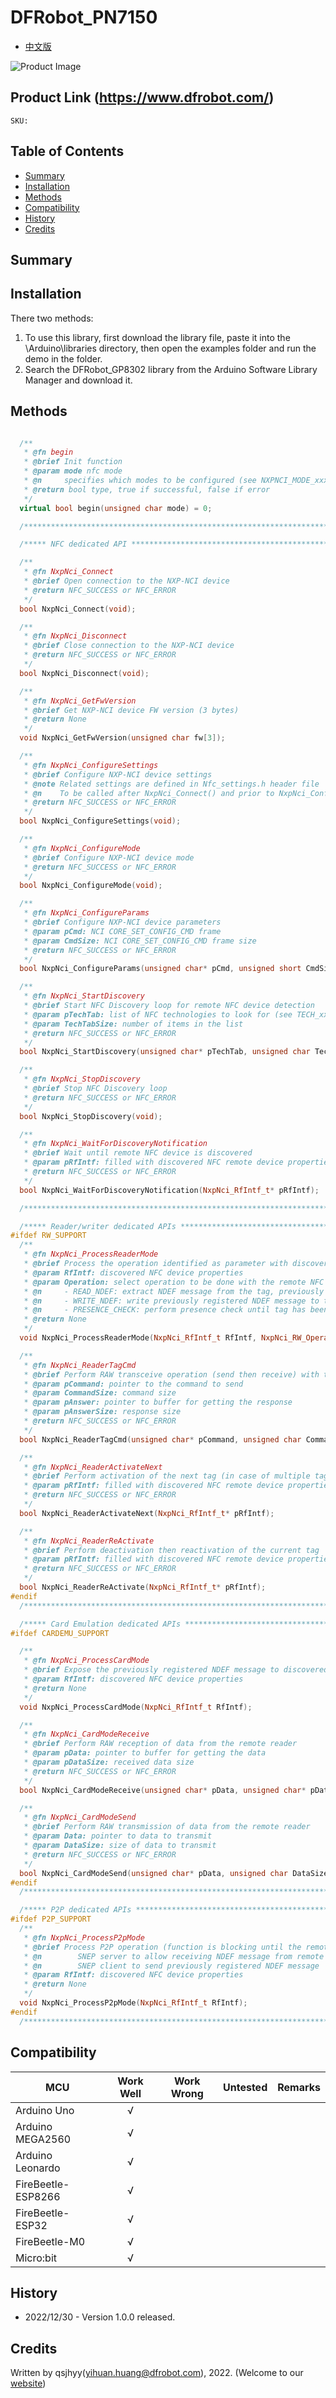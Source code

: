 # DFRobot_PN7150
* [中文版](./README_CN.md)

![Product Image](./resources/images/PN7150.png)


## Product Link (https://www.dfrobot.com/)
    SKU: 


## Table of Contents

* [Summary](#summary)
* [Installation](#installation)
* [Methods](#methods)
* [Compatibility](#compatibility)
* [History](#history)
* [Credits](#credits)


## Summary



## Installation

There two methods:

1. To use this library, first download the library file, paste it into the \Arduino\libraries directory, then open the examples folder and run the demo in the folder.
2. Search the DFRobot_GP8302 library from the Arduino Software Library Manager and download it.


## Methods

```C++

  /**
   * @fn begin
   * @brief Init function
   * @param mode nfc mode
   * @n     specifies which modes to be configured (see NXPNCI_MODE_xxx flags)
   * @return bool type, true if successful, false if error
   */
  virtual bool begin(unsigned char mode) = 0;

  /**********************************************************************/

  /***** NFC dedicated API **********************************************/

  /**
   * @fn NxpNci_Connect
   * @brief Open connection to the NXP-NCI device
   * @return NFC_SUCCESS or NFC_ERROR
   */
  bool NxpNci_Connect(void);

  /**
   * @fn NxpNci_Disconnect
   * @brief Close connection to the NXP-NCI device
   * @return NFC_SUCCESS or NFC_ERROR
   */
  bool NxpNci_Disconnect(void);

  /**
   * @fn NxpNci_GetFwVersion
   * @brief Get NXP-NCI device FW version (3 bytes)
   * @return None
   */
  void NxpNci_GetFwVersion(unsigned char fw[3]);

  /**
   * @fn NxpNci_ConfigureSettings
   * @brief Configure NXP-NCI device settings
   * @note Related settings are defined in Nfc_settings.h header file
   * @n    To be called after NxpNci_Connect() and prior to NxpNci_ConfigureMode() APIs
   * @return NFC_SUCCESS or NFC_ERROR
   */
  bool NxpNci_ConfigureSettings(void);

  /**
   * @fn NxpNci_ConfigureMode
   * @brief Configure NXP-NCI device mode
   * @return NFC_SUCCESS or NFC_ERROR
   */
  bool NxpNci_ConfigureMode(void);

  /**
   * @fn NxpNci_ConfigureParams
   * @brief Configure NXP-NCI device parameters
   * @param pCmd: NCI CORE_SET_CONFIG_CMD frame
   * @param CmdSize: NCI CORE_SET_CONFIG_CMD frame size
   * @return NFC_SUCCESS or NFC_ERROR
   */
  bool NxpNci_ConfigureParams(unsigned char* pCmd, unsigned short CmdSize);

  /**
   * @fn NxpNci_StartDiscovery
   * @brief Start NFC Discovery loop for remote NFC device detection
   * @param pTechTab: list of NFC technologies to look for (see TECH_xxx_xxx flags)
   * @param TechTabSize: number of items in the list
   * @return NFC_SUCCESS or NFC_ERROR
   */
  bool NxpNci_StartDiscovery(unsigned char* pTechTab, unsigned char TechTabSize);

  /**
   * @fn NxpNci_StopDiscovery
   * @brief Stop NFC Discovery loop
   * @return NFC_SUCCESS or NFC_ERROR
   */
  bool NxpNci_StopDiscovery(void);

  /**
   * @fn NxpNci_WaitForDiscoveryNotification
   * @brief Wait until remote NFC device is discovered
   * @param pRfIntf: filled with discovered NFC remote device properties
   * @return NFC_SUCCESS or NFC_ERROR
   */
  bool NxpNci_WaitForDiscoveryNotification(NxpNci_RfIntf_t* pRfIntf);

  /**********************************************************************/

  /***** Reader/writer dedicated APIs ***********************************/
#ifdef RW_SUPPORT
  /**
   * @fn NxpNci_ProcessReaderMode
   * @brief Process the operation identified as parameter with discovered remote NFC tag (function is blocking until the end of the operation)
   * @param RfIntf: discovered NFC device properties
   * @param Operation: select operation to be done with the remote NFC tag
   * @n     - READ_NDEF: extract NDEF message from the tag, previously registered callback function will be called whenever complete NDEF message is found.
   * @n     - WRITE_NDEF: write previously registered NDEF message to the tag
   * @n     - PRESENCE_CHECK: perform presence check until tag has been removed (function is blocking until card is removed)
   * @return None
   */
  void NxpNci_ProcessReaderMode(NxpNci_RfIntf_t RfIntf, NxpNci_RW_Operation_t Operation);

  /**
   * @fn NxpNci_ReaderTagCmd
   * @brief Perform RAW transceive operation (send then receive) with the remote tag
   * @param pCommand: pointer to the command to send
   * @param CommandSize: command size
   * @param pAnswer: pointer to buffer for getting the response
   * @param pAnswerSize: response size
   * @return NFC_SUCCESS or NFC_ERROR
   */
  bool NxpNci_ReaderTagCmd(unsigned char* pCommand, unsigned char CommandSize, unsigned char* pAnswer, unsigned char* pAnswerSize);

  /**
   * @fn NxpNci_ReaderActivateNext
   * @brief Perform activation of the next tag (in case of multiple tag detection or multi-protocol tag)
   * @param pRfIntf: filled with discovered NFC remote device properties
   * @return NFC_SUCCESS or NFC_ERROR
   */
  bool NxpNci_ReaderActivateNext(NxpNci_RfIntf_t* pRfIntf);

  /**
   * @fn NxpNci_ReaderReActivate
   * @brief Perform deactivation then reactivation of the current tag
   * @param pRfIntf: filled with discovered NFC remote device properties
   * @return NFC_SUCCESS or NFC_ERROR
   */
  bool NxpNci_ReaderReActivate(NxpNci_RfIntf_t* pRfIntf);
#endif
  /**********************************************************************/

  /***** Card Emulation dedicated APIs **********************************/
#ifdef CARDEMU_SUPPORT

  /**
   * @fn NxpNci_ProcessCardMode
   * @brief Expose the previously registered NDEF message to discovered remote NFC reader (function is blocking until the remote reader is lost):
   * @param RfIntf: discovered NFC device properties
   * @return None
   */
  void NxpNci_ProcessCardMode(NxpNci_RfIntf_t RfIntf);

  /**
   * @fn NxpNci_CardModeReceive
   * @brief Perform RAW reception of data from the remote reader
   * @param pData: pointer to buffer for getting the data
   * @param pDataSize: received data size
   * @return NFC_SUCCESS or NFC_ERROR
   */
  bool NxpNci_CardModeReceive(unsigned char* pData, unsigned char* pDataSize);

  /**
   * @fn NxpNci_CardModeSend
   * @brief Perform RAW transmission of data from the remote reader
   * @param Data: pointer to data to transmit
   * @param DataSize: size of data to transmit
   * @return NFC_SUCCESS or NFC_ERROR
   */
  bool NxpNci_CardModeSend(unsigned char* pData, unsigned char DataSize);
#endif
  /**********************************************************************/

  /***** P2P dedicated APIs *********************************************/
#ifdef P2P_SUPPORT
  /**
   * @fn NxpNci_ProcessP2pMode
   * @brief Process P2P operation (function is blocking until the remote peer is lost):
   * @n        SNEP server to allow receiving NDEF message from remote NFC P2P device
   * @n        SNEP client to send previously registered NDEF message
   * @param RfIntf: discovered NFC device properties
   * @return None
   */
  void NxpNci_ProcessP2pMode(NxpNci_RfIntf_t RfIntf);
#endif
  /**********************************************************************/

```


## Compatibility

MCU                | Work Well    | Work Wrong   | Untested    | Remarks
------------------ | :----------: | :----------: | :---------: | :----:
Arduino Uno        |      √       |              |             |
Arduino MEGA2560   |      √       |              |             |
Arduino Leonardo   |      √       |              |             |
FireBeetle-ESP8266 |      √       |              |             |
FireBeetle-ESP32   |      √       |              |             |
FireBeetle-M0      |      √       |              |             |
Micro:bit          |      √       |              |             |


## History

- 2022/12/30 - Version 1.0.0 released.


## Credits

Written by qsjhyy(yihuan.huang@dfrobot.com), 2022. (Welcome to our [website](https://www.dfrobot.com/))

